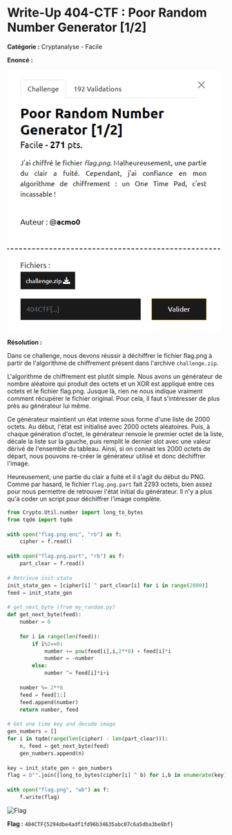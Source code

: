 # Write-Up 404-CTF : Poor Random Number Generator [1/2]

__Catégorie :__ Cryptanalyse - Facile

**Enoncé :**

![Enoncé](images/enonce.png)

**Résolution :**

Dans ce challenge, nous devons réussir à déchiffrer le fichier flag.png à partir de l'algorithme de chiffrement présent dans l'archive `challenge.zip`.

L'algorithme de chiffrement est plutôt simple. Nous avons un générateur de nombre aléatoire qui produit des octets et un XOR est appliqué entre ces octets et le fichier flag.png. Jusque là, rien ne nous indique vraiment comment récupérer le fichier original. Pour cela, il faut s'intéresser de plus près au générateur lui même.

Ce générateur maintient un état interne sous forme d'une liste de 2000 octets. Au début, l'état est initialisé avec 2000 octets aléatoires. Puis, à chaque génération d'octet, le générateur renvoie le premier octet de la liste, décale la liste sur la gauche, puis remplit le dernier slot avec une valeur dérivé de l'ensemble du tableau. Ainsi, si on connait les 2000 octets de départ, nous pouvons re-créer le générateur utilisé et donc déchiffrer l'image.

Heureusement, une partie du clair a fuité et il s'agit du début du PNG. Comme par hasard, le fichier `flag.png.part` fait 2293 octets, bien assez pour nous permettre de retrouver l'état initial du générateur. Il n'y a plus qu'à coder un script pour déchiffrer l'image complète.

```python
from Crypto.Util.number import long_to_bytes
from tqdm import tqdm

with open("flag.png.enc", "rb") as f:
    cipher = f.read()

with open("flag.png.part", "rb") as f:
    part_clear = f.read()

# Retrieve init state 
init_state_gen = [cipher[i] ^ part_clear[i] for i in range(2000)]
feed = init_state_gen

# get_next_byte (from my_random.py)
def get_next_byte(feed):
    number = 0

    for i in range(len(feed)):
        if i%2==0:
            number += pow(feed[i],i,2**8) + feed[i]*i
            number = ~number
        else:
            number ^= feed[i]*i+i

    number %= 2**8
    feed = feed[1:]
    feed.append(number)
    return number, feed

# Get one time key and decode image
gen_numbers = []
for i in tqdm(range(len(cipher) - len(part_clear))):
    n, feed = get_next_byte(feed)
    gen_numbers.append(n)

key = init_state_gen + gen_numbers
flag = b"".join([long_to_bytes(cipher[i] ^ b) for i,b in enumerate(key)])

with open("flag.png", "wb") as f:
    f.write(flag)
```

![Flag](images/flag.png)

**Flag :** `404CTF{5294dbe4adf1fd96b34635abc07c6a5dba3be8bf}`